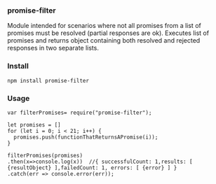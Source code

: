 ### promise-filter
Module intended for scenarios where not all promises from a list of promises must be resolved (partial responses are ok). Executes list of promises and returns object containing both resolved and rejected responses in two separate lists.

### Install
`npm install promise-filter`

### Usage

```
var filterPromises= require("promise-filter");

let promises = []
for (let i = 0; i < 21; i++) {
  promises.push(functionThatReturnsAPromise(i));
}

filterPromises(promises)
.then(x=>console.log(x))  //{ successfulCount: 1,results: [ {resultObject} ],failedCount: 1, errors: [ {error} ] }
.catch(err => console.error(err));  
```